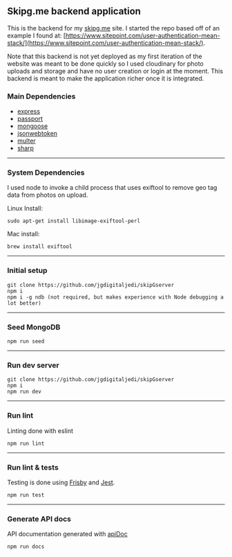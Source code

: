 ## Skipg.me backend application ##

This is the backend for my [skipg.me](https://skipg.me) site. I started the repo based off of an example I found at: [https://www.sitepoint.com/user-authentication-mean-stack/](https://www.sitepoint.com/user-authentication-mean-stack/).

Note that this backend is not yet deployed as my first iteration of the website was meant to be done quickly so I used cloudinary for photo uploads and storage and have no user creation or login at the moment. This backend is meant to make the application richer once it is integrated.

### Main Dependencies ###
- [express](https://github.com/expressjs/express)
- [passport](https://github.com/jaredhanson/passport)
- [mongoose](https://github.com/Automattic/mongoose)
- [jsonwebtoken](https://github.com/auth0/node-jsonwebtoken)
- [multer](https://github.com/expressjs/multer)
- [sharp](https://github.com/lovell/sharp)

---
### System Dependencies ###
I used node to invoke a child process that uses exiftool to remove geo tag data from photos on upload.

Linux Install:
```
sudo apt-get install libimage-exiftool-perl
```

Mac install:
```
brew install exiftool
```
---
### Initial setup ###
```
git clone https://github.com/jgdigitaljedi/skipGserver
npm i
npm i -g ndb (not required, but makes experience with Node debugging a lot better)
```
---
### Seed MongoDB ###
```
npm run seed
```
---
### Run dev server ###
```
git clone https://github.com/jgdigitaljedi/skipGserver
npm i
npm run dev
```
---
### Run lint ###
Linting done with eslint
```
npm run lint
```
---
### Run lint & tests ###
Testing is done using [Frisby](https://github.com/vlucas/frisby) and [Jest](https://jestjs.io/).
```
npm run test
```
---
### Generate API docs ###
API documentation generated with [apiDoc](https://github.com/apidoc/apidoc)
```
npm run docs
```